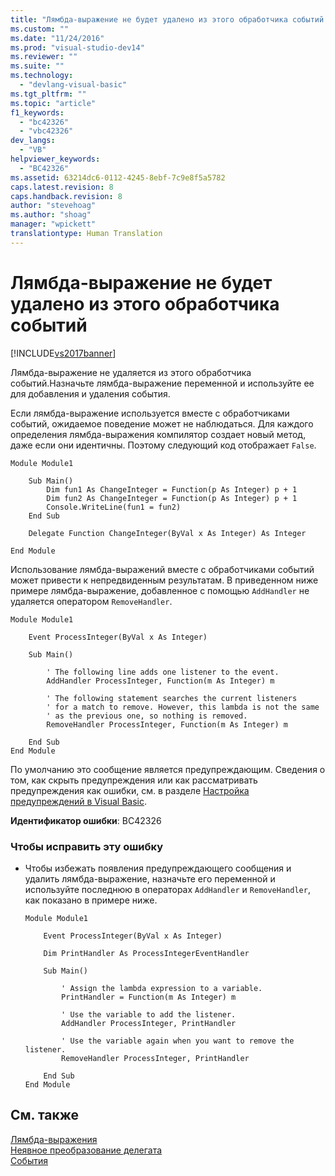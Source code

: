 ```yaml
---
title: "Лямбда-выражение не будет удалено из этого обработчика событий | Microsoft Docs"
ms.custom: ""
ms.date: "11/24/2016"
ms.prod: "visual-studio-dev14"
ms.reviewer: ""
ms.suite: ""
ms.technology: 
  - "devlang-visual-basic"
ms.tgt_pltfrm: ""
ms.topic: "article"
f1_keywords: 
  - "bc42326"
  - "vbc42326"
dev_langs: 
  - "VB"
helpviewer_keywords: 
  - "BC42326"
ms.assetid: 63214dc6-0112-4245-8ebf-7c9e8f5a5782
caps.latest.revision: 8
caps.handback.revision: 8
author: "stevehoag"
ms.author: "shoag"
manager: "wpickett"
translationtype: Human Translation
---
```

# Лямбда-выражение не будет удалено из этого обработчика событий
[!INCLUDE[vs2017banner](../../../csharp/includes/vs2017banner.md)]

Лямбда\-выражение не удаляется из этого обработчика событий.Назначьте лямбда\-выражение переменной и используйте ее для добавления и удаления события.  
  
 Если лямбда\-выражение используется вместе с обработчиками событий, ожидаемое поведение может не наблюдаться.  Для каждого определения лямбда\-выражения компилятор создает новый метод, даже если они идентичны.  Поэтому следующий код отображает `False`.  
  
```vb#  
Module Module1  
  
    Sub Main()  
        Dim fun1 As ChangeInteger = Function(p As Integer) p + 1  
        Dim fun2 As ChangeInteger = Function(p As Integer) p + 1  
        Console.WriteLine(fun1 = fun2)  
    End Sub  
  
    Delegate Function ChangeInteger(ByVal x As Integer) As Integer  
  
End Module  
```  
  
 Использование лямбда\-выражений вместе с обработчиками событий может привести к непредвиденным результатам.  В приведенном ниже примере лямбда\-выражение, добавленное с помощью `AddHandler` не удаляется оператором `RemoveHandler`.  
  
```vb#  
Module Module1  
  
    Event ProcessInteger(ByVal x As Integer)  
  
    Sub Main()  
  
        ' The following line adds one listener to the event.  
        AddHandler ProcessInteger, Function(m As Integer) m  
  
        ' The following statement searches the current listeners   
        ' for a match to remove. However, this lambda is not the same  
        ' as the previous one, so nothing is removed.  
        RemoveHandler ProcessInteger, Function(m As Integer) m  
  
    End Sub  
End Module  
```  
  
 По умолчанию это сообщение является предупреждающим.  Сведения о том, как скрыть предупреждения или как рассматривать предупреждения как ошибки, см. в разделе [Настройка предупреждений в Visual Basic](/visual-studio/ide/configuring-warnings-in-visual-basic).  
  
 **Идентификатор ошибки**: BC42326  
  
### Чтобы исправить эту ошибку  
  
-   Чтобы избежать появления предупреждающего сообщения и удалить лямбда\-выражение, назначьте его переменной и используйте последнюю в операторах `AddHandler` и `RemoveHandler`, как показано в примере ниже.  
  
    ```vb#  
    Module Module1  
  
        Event ProcessInteger(ByVal x As Integer)  
  
        Dim PrintHandler As ProcessIntegerEventHandler  
  
        Sub Main()  
  
            ' Assign the lambda expression to a variable.  
            PrintHandler = Function(m As Integer) m  
  
            ' Use the variable to add the listener.  
            AddHandler ProcessInteger, PrintHandler  
  
            ' Use the variable again when you want to remove the listener.  
            RemoveHandler ProcessInteger, PrintHandler  
  
        End Sub  
    End Module  
    ```  
  
## См. также  
 [Лямбда\-выражения](../../../visual-basic/programming-guide/language-features/procedures/lambda-expressions.md)   
 [Неявное преобразование делегата](../../../visual-basic/programming-guide/language-features/delegates/relaxed-delegate-conversion.md)   
 [События](../../../visual-basic/programming-guide/language-features/events/events.md)